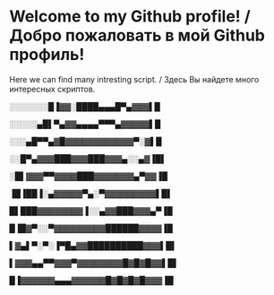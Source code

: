 <h1>Welcome to my Github profile! / Добро пожаловать в мой Github профиль!</h1>

<p>Here we can find many intresting script. / Здесь Вы найдете много интересных скриптов.</p>

<p>░░░░░░░█▐▓▓░████▄▄▄█▀▄▓▓▓▌█</p>
<p>░░░░░▄█▌▀▄▓▓▄▄▄▄▀▀▀▄▓▓▓▓▓▌█</p>
<p>░░░▄█▀▀▄▓█▓▓▓▓▓▓▓▓▓▓▓▓▀░▓▌█</p>
<p>░░█▀▄▓▓▓███▓▓▓███▓▓▓▄░░▄▓▐█▌</p>
<p>░█▌▓▓▓▀▀▓▓▓▓███▓▓▓▓▓▓▓▄▀▓▓▐█</p>
<p>▐█▐██▐░▄▓▓▓▓▓▀▄░▀▓▓▓▓▓▓▓▓▓▌█▌</p>
<p>█▌███▓▓▓▓▓▓▓▓▐░░▄▓▓███▓▓▓▄▀▐█</p>
<p>█▐█▓▀░░▀▓▓▓▓▓▓▓▓▓██████▓▓▓▓▐█</p>
<p>▌▓▄▌▀░▀░▐▀█▄▓▓██████████▓▓▓▌█▌</p>
<p>▌▓▓▓▄▄▀▀▓▓▓▀▓▓▓▓▓▓▓▓█▓█▓█▓▓▌█▌</p>
<p>█▐▓▓▓▓▓▓▄▄▄▓▓▓▓▓▓█▓█▓█▓█▓▓▓▐█</p>

<!---
- 👋 Hi, I’m @Anatolii-Ovcharuk
- 👀 I’m interested in ...
- 🌱 I’m currently learning ...
- 💞️ I’m looking to collaborate on ...
- 📫 How to reach me ...
- 😄 Pronouns: ...
- ⚡ Fun fact: ...

Anatolii-Ovcharuk/Anatolii-Ovcharuk is a ✨ special ✨ repository because its `README.md` (this file) appears on your GitHub profile.
You can click the Preview link to take a look at your changes.
--->
